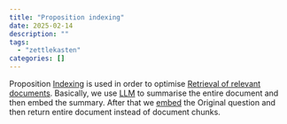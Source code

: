 ```yaml
---
title: "Proposition indexing"
date: 2025-02-14
description: ""
tags: 
  - "zettlekasten"
categories: []
---
```


Proposition [Indexing](Indexing) is used in order to optimise 
[Retrieval of relevant documents](Retrieval%20of%20relevant%20documents.md).
Basically, we use [LLM](LLM.md) to summarise the entire document and then embed the
summary. After that we [embed](Embedding.md) the Original question and then
return entire document instead of document chunks.
